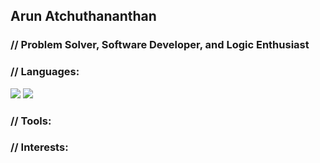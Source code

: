 ## Arun Atchuthananthan
### // Problem Solver, Software Developer, and Logic Enthusiast

### // Languages:


<img src="https://img.shields.io/badge/Python-3776AB?style=for-the-badge&logo=python&logoColor=white">  <img src="https://img.shields.io/badge/Python-3776AB?style=for-the-badge&logo=python&logoColor=white">

### // Tools:

### // Interests:
